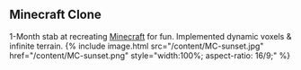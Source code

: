 <head>
    <link rel="stylesheet" href="/index.css">
</head>

## Minecraft Clone
1-Month stab at recreating [Minecraft](https://en.wikipedia.org/wiki/Minecraft "wikipedia") for fun. Implemented dynamic voxels & infinite terrain.
{% include image.html src="/content/MC-sunset.jpg" href="/content/MC-sunset.png" style="width:100%; aspect-ratio: 16/9;" %}